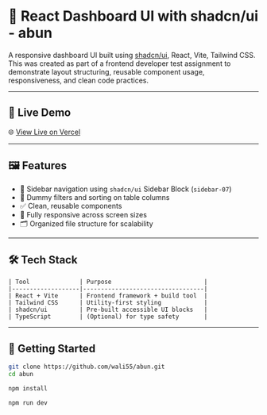 # 🧩 React Dashboard UI with shadcn/ui - abun

A responsive dashboard UI built using [shadcn/ui](https://ui.shadcn.com), React, Vite, Tailwind CSS. This was created as part of a frontend developer test assignment to demonstrate layout structuring, reusable component usage, responsiveness, and clean code practices.

---

## 🔗 Live Demo

🌐 [View Live on Vercel](https://your-dashboard-demo.vercel.app)

---

## 🖼️ Features

- 🧭 Sidebar navigation using `shadcn/ui` Sidebar Block (`sidebar-07`)
- 🔎 Dummy filters and sorting on table columns
- ✅ Clean, reusable components
- 📱 Fully responsive across screen sizes
- 🗂️ Organized file structure for scalability

---

## 🛠️ Tech Stack

```text
| Tool              | Purpose                          |
|-------------------|----------------------------------|
| React + Vite      | Frontend framework + build tool  |
| Tailwind CSS      | Utility-first styling            |
| shadcn/ui         | Pre-built accessible UI blocks   |
| TypeScript        | (Optional) for type safety       |
```
---

## 🚀 Getting Started

```bash
git clone https://github.com/wali55/abun.git
cd abun

npm install

npm run dev
```
